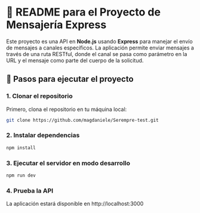 # 📝 **README** para el Proyecto de Mensajería Express

Este proyecto es una API en **Node.js** usando **Express** para manejar el envío de mensajes a canales específicos. La aplicación permite enviar mensajes a través de una ruta RESTful, donde el canal se pasa como parámetro en la URL y el mensaje como parte del cuerpo de la solicitud.

## 🚀 **Pasos para ejecutar el proyecto**

### 1. **Clonar el repositorio**

Primero, clona el repositorio en tu máquina local:

```bash
git clone https://github.com/magdaniele/Serempre-test.git

```
### 2. **Instalar dependencias**

```bash
npm install

```

### 3. **Ejecutar el servidor en modo desarrollo**

```bash
npm run dev

```

### 4. **Prueba la API**

La aplicación estará disponible en http://localhost:3000
